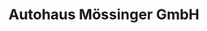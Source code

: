 ---
title: "Autohaus Mössinger GmbH"
url: /emmendingen/autohaus-moessinger-gmbh/
shop: Autowerkstatt
---
